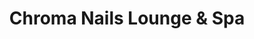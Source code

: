 ---
title: "Chroma Nails Lounge & Spa"
url: /san-diego/chroma-nails-lounge-und-spa/
shop: Kosmetik
---